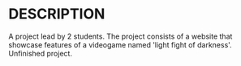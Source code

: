 # DESCRIPTION
A project lead by 2 students.
The project consists of a website that showcase features of 
a videogame named 'light fight of darkness'. Unfinished project.
